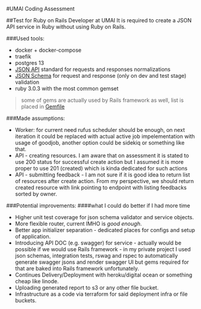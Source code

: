 #UMAI Coding Assessment 

##Test for Ruby on Rails Developer at UMAI
It is required to create a JSON API service in Ruby without using Ruby on Rails.

###Used tools:
- docker + docker-compose
- traefik
- postgres 13
- [JSON API](https://jsonapi.org/) standard for requests and responses normalizations
- [JSON Schema](https://json-schema.org/) for request and response (only on dev and test stage) validation
- ruby 3.0.3 with the most common gemset
>some of gems are actually used by Rails framework as well, list is placed in [Gemfile](./backend/Gemfile)

###Made assumptions:
- Worker: for current need rufus scheduler should be enough,
on next iteration it could be replaced with actual active job impelementation with usage of goodjob,
another option could be sidekiq or something like that.
- API - creating resources. I am aware that on assessment it is stated to use 200 status for successful 
create action but I assumed it is more proper to use 201 (created) which is kinda dedicated for such actions
- API - submitting feedback - I am not sure if it is good idea to return list of resources after create action.
From my perspective, we should return created resource with link pointing to endpoint with
listing feedbacks sorted by owner.

###Potential improvements:
####what I could do better if I had more time
- Higher unit test coverage for json schema validator and service objects.
- More flexible router, current IMHO is _good enough_.
- Better app initializer separation - dedicated places for configs and setup of application.
- Introducing API DOC (e.g. swagger) for service - actually would be possible if we
would use Rails framework - in my private project I used json schemas, integration tests, rswag and rspec to
automatically generate swagger jsons and render swagger UI but gems required for that are baked into Rails framework
unfortunately.
- Continues Delivery/Deployment with heroku/digital ocean or something cheap like linode.
- Uploading generated report to s3 or any other file bucket.
- Infrastructure as a code via terraform for said deployment infra or file buckets.